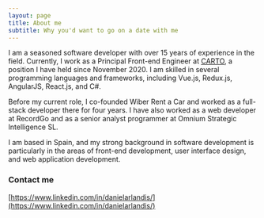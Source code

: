 ```yaml
---
layout: page
title: About me
subtitle: Why you'd want to go on a date with me
---
```


I am a seasoned software developer with over 15 years of experience in the field. Currently, I work as a Principal Front-end Engineer at [CARTO](https://carto.com/), a position I have held since November 2020. I am skilled in several programming languages and frameworks, including Vue.js, Redux.js, AngularJS, React.js, and C#.

Before my current role, I co-founded Wiber Rent a Car and worked as a full-stack developer there for four years. I have also worked as a web developer at RecordGo and as a senior analyst programmer at Omnium Strategic Intelligence SL.

I am based in Spain, and my strong background in software development is particularly in the areas of front-end development, user interface design, and web application development.

### Contact me

[https://www.linkedin.com/in/danielarlandis/](https://www.linkedin.com/in/danielarlandis/)